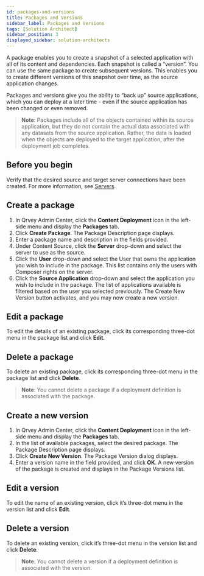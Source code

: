 ```yaml
---
id: packages-and-versions 
title: Packages and Versions
sidebar_label: Packages and Versions
tags: [Solution Architect]
sidebar_position: 3
displayed_sidebar: solution-architects
---
```


<div style={{textAlign: "justify"}}>

A package enables you to create a snapshot of a selected application with all of its content and dependencies. Each snapshot is called a “version”. You can use the same package to create subsequent versions. This enables you to create different versions of this snapshot over time, as the source application changes.

Packages and versions give you the ability to “back up” source applications, which you can deploy at a later time - even if the source application has been changed or even removed. 

> **Note**: Packages include all of the objects contained within its source application, but they do not contain the actual data associated with any datasets from the source application.  Rather, the data is loaded when the objects are deployed to the target application, after the deployment job completes. 

## Before you begin
Verify that the desired source and target server connections have been created. For more information, see [Servers](../content-deployment/servers.md).
 
## Create a package
1. In Qrvey Admin Center, click the **Content Deployment** icon in the left-side menu and display the **Packages** tab. 
2. Click **Create Package**. The Package Description page displays. 
3. Enter a package name and description in the fields provided. 
4. Under Content Source, click the **Server** drop-down and select the server to use as the source. 
5. Click the **User** drop-down and select the User that owns the application you wish to include in the package. This list contains only the users with Composer rights on the server. 
6. Click the **Source Application** drop-down and select the application you wish to include in the package. The list of applications available is filtered based on the user you selected previously. The Create New Version button activates, and you may now create a new version. 

## Edit a package
To edit the details of an existing package, click its corresponding three-dot menu in the package list and click **Edit**. 

## Delete a package
To delete an existing package, click its corresponding three-dot menu in the package list and click **Delete**. 

>**Note**: You cannot delete a package if a deployment definition is associated with the package.

## Create a new version
1. In Qrvey Admin Center, click the **Content Deployment** icon in the left-side menu and display the **Packages** tab. 
2. In the list of available packages, select the desired package. The Package Description page displays.  
3. Click **Create New Version**. The Package Version dialog displays. 
4. Enter a version name in the field provided, and click **OK**. A new version of the package is created and displays in the Package Versions list. 

## Edit a version
To edit the name of an existing version, click it’s three-dot menu in the version list and click **Edit**. 

## Delete a version
To delete an existing version, click it’s three-dot menu in the version list and click **Delete**. 

>**Note**: You cannot delete a version if a deployment definition is associated with the version.


</div>